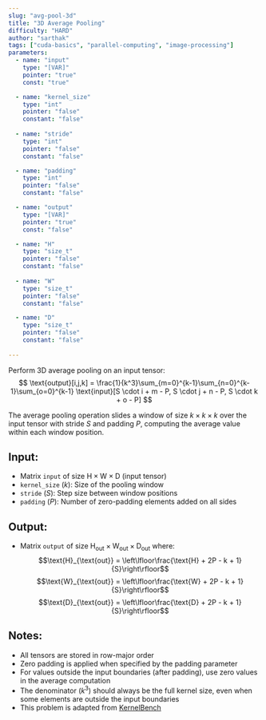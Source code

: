 ```yaml
---
slug: "avg-pool-3d"
title: "3D Average Pooling"
difficulty: "HARD" 
author: "sarthak"
tags: ["cuda-basics", "parallel-computing", "image-processing"]
parameters:
  - name: "input"
    type: "[VAR]"
    pointer: "true"
    const: "true"

  - name: "kernel_size"
    type: "int"
    pointer: "false"
    constant: "false"
    
  - name: "stride" 
    type: "int"
    pointer: "false"
    constant: "false"

  - name: "padding"
    type: "int"
    pointer: "false"
    constant: "false"

  - name: "output" 
    type: "[VAR]"
    pointer: "true"
    const: "false"

  - name: "H"
    type: "size_t"
    pointer: "false"
    constant: "false"
    
  - name: "W" 
    type: "size_t"
    pointer: "false"
    constant: "false"

  - name: "D"
    type: "size_t"
    pointer: "false"
    constant: "false"
  
---
```


Perform 3D average pooling on an input tensor:
$$
\text{output}[i,j,k] = \frac{1}{k^3}\sum_{m=0}^{k-1}\sum_{n=0}^{k-1}\sum_{o=0}^{k-1} \text{input}[S \cdot i + m - P, S \cdot j + n - P, S \cdot k + o - P]
$$

The average pooling operation slides a window of size $k \times k \times k$ over the input tensor with stride $S$ and padding $P$, computing the average value within each window position.

## Input:
- Matrix `input` of size $\text{H} \times \text{W} \times \text{D}$ (input tensor)
- `kernel_size` ($k$): Size of the pooling window
- `stride` ($S$): Step size between window positions
- `padding` ($P$): Number of zero-padding elements added on all sides

## Output:
- Matrix `output` of size $\text{H}_{\text{out}} \times \text{W}_{\text{out}} \times \text{D}_{\text{out}}$ where:
  $$\text{H}_{\text{out}} = \left\lfloor\frac{\text{H} + 2P - k + 1}{S}\right\rfloor$$
  $$\text{W}_{\text{out}} = \left\lfloor\frac{\text{W} + 2P - k + 1}{S}\right\rfloor$$
  $$\text{D}_{\text{out}} = \left\lfloor\frac{\text{D} + 2P - k + 1}{S}\right\rfloor$$

## Notes:
- All tensors are stored in row-major order
- Zero padding is applied when specified by the padding parameter
- For values outside the input boundaries (after padding), use zero values in the average computation
- The denominator ($k^3$) should always be the full kernel size, even when some elements are outside the input boundaries
- This problem is adapted from [KernelBench](https://github.com/ScalingIntelligence/KernelBench/blob/main/KernelBench/level1/46_Average_Pooling_3D.py)